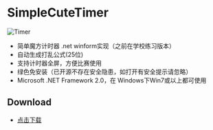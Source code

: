 # SimpleCuteTimer

![Timer](https://raw.githubusercontent.com/homchou/SimpleCuteTimer/master/D2.ico)  
* 简单魔方计时器 .net winform实现（之前在学校练习版本）
* 自动生成打乱公式(25位)
* 支持计时器全屏，方便比赛使用
* 绿色免安装（已开源不存在安全隐患，如打开有安全提示请忽略）
* Microsoft .NET Framework 2.0，在 Windows下Win7或以上都可使用


## Download
* [点击下载](https://github.com/homchou/SimpleCuteTimer/blob/master/bin/Debug/SimpleCuteTimer.exe?raw=true)
